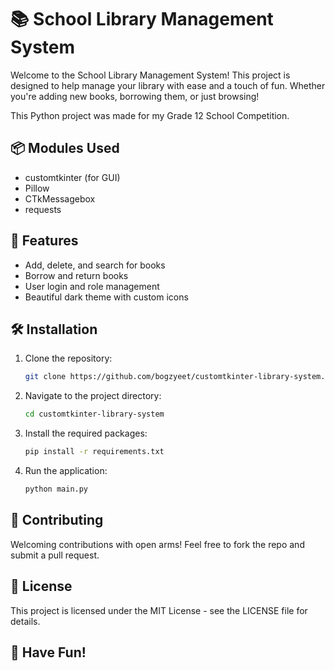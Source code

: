 # 📚 School Library Management System
Welcome to the School Library Management System! This project is designed to help manage your library with ease and a touch of fun. Whether you're adding new books, borrowing them, or just browsing!

This Python project was made for my Grade 12 School Competition.

## 📦 Modules Used
- customtkinter (for GUI)
- Pillow
- CTkMessagebox
- requests

## 🚀 Features
- Add, delete, and search for books
- Borrow and return books
- User login and role management
- Beautiful dark theme with custom icons

## 🛠️ Installation
1. Clone the repository:
   ```bash
   git clone https://github.com/bogzyeet/customtkinter-library-system.git
   ```
2. Navigate to the project directory:
   ```bash
   cd customtkinter-library-system
   ```
3. Install the required packages:
   ```bash
   pip install -r requirements.txt
   ```
4. Run the application:
   ```bash
   python main.py
   ```

## 🤝 Contributing
Welcoming contributions with open arms! Feel free to fork the repo and submit a pull request.

## 📄 License
This project is licensed under the MIT License - see the LICENSE file for details.

## 🎉 Have Fun!